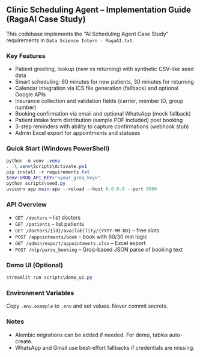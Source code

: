 ## Clinic Scheduling Agent – Implementation Guide (RagaAI Case Study)

This codebase implements the “AI Scheduling Agent Case Study” requirements in `Data Science Intern - RagaAI.txt`.

### Key Features
- Patient greeting, lookup (new vs returning) with synthetic CSV-like seed data
- Smart scheduling: 60 minutes for new patients, 30 minutes for returning
- Calendar integration via ICS file generation (fallback) and optional Google APIs
- Insurance collection and validation fields (carrier, member ID, group number)
- Booking confirmation via email and optional WhatsApp (mock fallback)
- Patient intake form distribution (sample PDF included) post booking
- 3-step reminders with ability to capture confirmations (webhook stub)
- Admin Excel export for appointments and statuses

### Quick Start (Windows PowerShell)
```powershell
python -m venv .venv
. .\.venv\Scripts\Activate.ps1
pip install -r requirements.txt
$env:GROQ_API_KEY="<your_groq_key>"
python scripts\seed.py
uvicorn app.main:app --reload --host 0.0.0.0 --port 8000
```

### API Overview
- `GET /doctors` – list doctors
- `GET /patients` – list patients
- `GET /doctors/{id}/availability/{YYYY-MM-DD}` – free slots
- `POST /appointments/book` – book with 60/30 min logic
- `GET /admin/export/appointments.xlsx` – Excel export
- `POST /nlp/parse_booking` – Groq-based JSON parse of booking text

### Demo UI (Optional)
```powershell
streamlit run scripts\demo_ui.py
```

### Environment Variables
Copy `.env.example` to `.env` and set values. Never commit secrets.

### Notes
- Alembic migrations can be added if needed. For demo, tables auto-create.
- WhatsApp and Gmail use best-effort fallbacks if credentials are missing.



